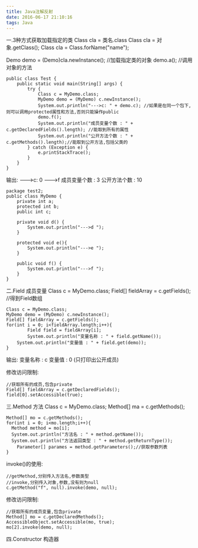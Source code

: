 ```yaml
---
title: Java注解反射
date: 2016-06-17 21:10:16
tags: Java
---
```

一.3种方式获取加载指定的类
Class cla = 类名.class
Class cla = 对象.getClass();
Class cla = Class.forName("name");

Demo demo = (Demo)cla.newInstance(); //加载指定类的对象
demo.a(); //调用对象的方法

```
public class Test {
	public static void main(String[] args) {
		try {
			Class c = MyDemo.class;
			MyDemo demo = (MyDemo) c.newInstance();
			System.out.println("--->c: " + demo.c); //如果是在同一个包下,则可以调用protected属性和方法,否则只能操作public
			demo.f();
			System.out.println("成员变量个数 : " + c.getDeclaredFields().length); //能取到所有的属性
			System.out.println("公开方法个数 : " + c.getMethods().length);//能取到公开方法,包括父类的
		} catch (Exception e) {
			e.printStackTrace();
		}
	}
}
```
输出:
--->c: 0
--->f
成员变量个数 : 3
公开方法个数 : 10
```
package test2;
public class MyDemo {
	private int a;
	protected int b;
	public int c;

	private void d() {
		System.out.println("--->d ");
	}

	protected void e(){
		System.out.println("--->e ");
	}

	public void f() {
		System.out.println("--->f ");
	}
}
```
二.Field 成员变量
Class c = MyDemo.class;
Field[] fieldArray = c.getFields(); //得到Field数组
```
Class c = MyDemo.class;
MyDemo demo = (MyDemo) c.newInstance();
Field[] fieldArray = c.getFields();
for(int i = 0; i<fieldArray.length;i++){
		Field field = fieldArray[i];
		System.out.println("变量名称 : " + field.getName());
    System.out.println("变量值 : " + field.get(demo));
}
```
输出:
变量名称 : c
变量值 : 0
(只打印出公开成员)

修改访问限制:
```
//获取所有的成员,包含private
Field[] fieldArray = c.getDeclaredFields();
field[0].setAccessible(true);
```
三.Method 方法
Class c = MyDemo.class;
Method[] ma = c.getMethods();
```
Method[] mo = c.getMethods();
for(int i = 0; i<mo.length;i++){
  Method method = mo[i];
  System.out.println("方法名 : " + method.getName());
  System.out.println("方法返回类型 : " + method.getReturnType());
	Parameter[] parames = method.getParameters();//获取参数列表
}
```
invoke()的使用:
```
//getMethod,分别传入方法名,参数类型
//invoke,分别传入对象,参数,没有则为null
c.getMethod("f", null).invoke(demo, null);
```
修改访问限制:
```
//获取所有的成员变量,包含private
Method[] mo = c.getDeclaredMethods();
AccessibleObject.setAccessible(mo, true);
mo[2].invoke(demo, null);
```
四.Constructor 构造器
